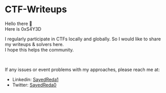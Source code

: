 # CTF-Writeups

Hello there 👋 <br>Here is 0xS4Y3D

I regularly participate in CTFs locally and globally. So I would like to share my writeups & solvers here. <br>
I hope this helps the community.

<br>

If any issues or event problems with my approaches, please reach me at:
- Linkedin: [SayedReda1](https://www.linkedin.com/in/sayedreda1/)
- Twitter: [SayedReda0](https://www.linkedin.com/in/sayedreda1/)

